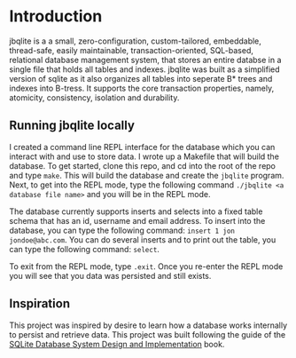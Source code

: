 # Introduction

jbqlite is a a small, zero-configuration, custom-tailored, embeddable, thread-safe, easily maintainable, transaction-oriented, SQL-based, relational database management system, that stores an entire databse in a single file that holds all tables and indexes. jbqlite was built as a simplified version of sqlite as it also organizes all tables into seperate B* trees and indexes into B-tress. It supports the core transaction properties, namely, atomicity, consistency, isolation and durability.

## Running jbqlite locally

I created a command line REPL interface for the database which you can interact with and use to store data. I wrote up a Makefile that will build the database. To get started, clone this repo, and cd into the root of the repo and type ```make```. This will build the database and create the ```jbqlite``` program. Next, to get into the REPL mode, type the following command ```./jbqlite <a database file name>``` and you will be in the REPL mode.

The database currently supports inserts and selects into a fixed table schema that has an id, username and email address. To insert into the database, you can type the following command: ```insert 1 jon jondoe@abc.com```. You can do several inserts and to print out the table, you can type the following command: ```select```.

To exit from the REPL mode, type ```.exit```. Once you re-enter the REPL mode you will see that you data was persisted and still exists.

## Inspiration

This project was inspired by desire to learn how a database works internally to persist and retrieve data. This project was built following the guide of the [SQLite Database System Design and Implementation](https://books.google.ca/books?id=OEJ1CQAAQBAJ&printsec=copyright&redir_esc=y#v=onepage&q&f=false) book.